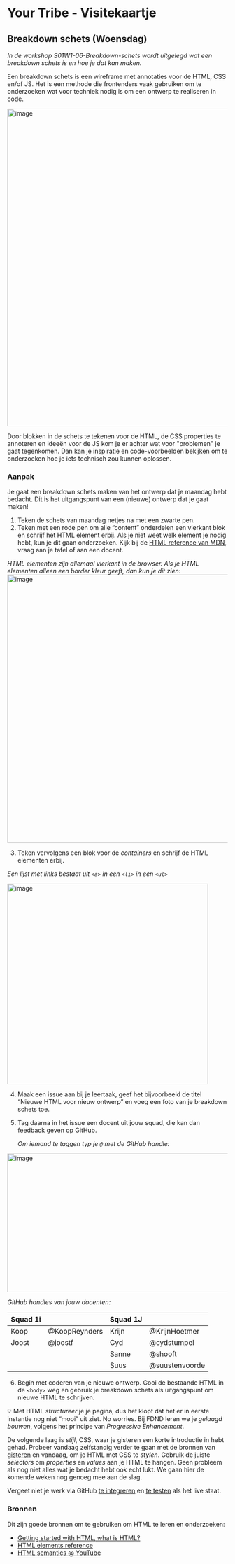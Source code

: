 # Your Tribe - Visitekaartje

## Breakdown schets (Woensdag)

_In de workshop S01W1-06-Breakdown-schets wordt uitgelegd wat een breakdown schets is en hoe je dat kan maken._


Een breakdown schets is een wireframe met annotaties voor de HTML, CSS en/of JS. 
Het is een methode die frontenders vaak gebruiken om te onderzoeken wat voor techniek nodig is om een ontwerp te realiseren in code. 

<img width="726" alt="image" src="https://github.com/user-attachments/assets/0c22c346-5d03-4f0d-9072-cdd288868bdb">

Door blokken in de schets te tekenen voor de HTML, de CSS properties te annoteren en ideeën voor de JS kom je er achter wat voor "problemen" je gaat tegenkomen. Dan kan je inspiratie en code-voorbeelden bekijken om te onderzoeken hoe je iets technisch zou kunnen oplossen. 

### Aanpak

Je gaat een breakdown schets maken van het ontwerp dat je maandag hebt bedacht. Dit is het uitgangspunt van een (nieuwe) ontwerp dat je gaat maken!

1. Teken de schets van maandag netjes na met een zwarte pen.
2. Teken met een rode pen om alle “content” onderdelen een vierkant blok en schrijf het HTML element erbij. Als je niet weet welk element je nodig hebt, kun je dit gaan onderzoeken. Kijk bij de [HTML reference van MDN](https://developer.mozilla.org/en-US/docs/Web/HTML/Element), vraag aan je tafel of aan een docent. 

_HTML elementen zijn allemaal vierkant in de browser. Als je HTML elementen alleen een border kleur geeft, dan kun je dit zien:_
<img width="613" alt="image" src="https://github.com/user-attachments/assets/244151fd-c337-4c02-8c2f-3863a83a5259">

3. Teken vervolgens een blok voor de _containers_ en schrijf de HTML elementen erbij.

_Een lijst met links bestaat uit `<a>` in een `<li>` in een `<ul>`_

<img width="459" alt="image" src="https://github.com/user-attachments/assets/848281f7-e0cb-4c1c-9a41-f29193bc8935">

4. Maak een issue aan bij je leertaak, geef het bijvoorbeeld de titel “Nieuwe HTML voor nieuw ontwerp” en voeg een foto van je breakdown schets toe.
5. Tag daarna in het issue een docent uit jouw squad, die kan dan feedback geven op GitHub.

   _Om iemand te taggen typ je `@` met de GitHub handle:_
<img width="838" height="317" alt="image" src="https://github.com/user-attachments/assets/c42d276b-8361-4c0c-87a1-237682d8bbe4" />

_GitHub handles van jouw docenten:_

| Squad 1i |       | Squad 1J      |       |
| -------- | -------- | -------- | -------- |
| Koop | @KoopReynders | Krijn | @KrijnHoetmer | 
| Joost | @joostf | Cyd | @cydstumpel |
|   |  | Sanne  | @shooft |
|   |  | Suus | @suustenvoorde |


6. Begin met coderen van je nieuwe ontwerp. Gooi de bestaande HTML in de `<body>` weg en gebruik je breakdown schets als uitgangspunt om nieuwe HTML te schrijven.

💡 Met HTML _structureer_ je je pagina, dus het klopt dat het er in eerste instantie nog niet “mooi” uit ziet. No worries. Bij FDND leren we je _gelaagd bouwen_, volgens het principe van _Progressive Enhancement_.

De volgende laag is _stijl_, CSS, waar je gisteren een korte introductie in hebt gehad. Probeer vandaag zelfstandig verder te gaan met de bronnen van [gisteren](https://github.com/fdnd-task/your-tribe-profile-card/blob/main/docs/css-basics-properties-en-selectors.md) en vandaag, om je HTML met CSS te _stylen_. Gebruik de juiste _selectors_ om _properties_ en _values_ aan je HTML te hangen. Geen probleem als nog niet alles wat je bedacht hebt ook echt lukt. We gaan hier de komende weken nog genoeg mee aan de slag.

Vergeet niet je werk via GitHub [te integreren](https://github.com/fdnd-task/your-tribe-profile-card/blob/main/docs/visitekaartje-ontwerpen-maken-en-online-publiceren.md#integreren-15-min) en [te testen](https://github.com/fdnd-task/your-tribe-profile-card/blob/main/docs/visitekaartje-ontwerpen-maken-en-online-publiceren.md#testen-30-min) als het live staat.

### Bronnen

Dit zijn goede bronnen om te gebruiken om HTML te leren en onderzoeken: 

- [Getting started with HTML, what is HTML?](https://developer.mozilla.org/en-US/docs/Learn/Getting_started_with_the_web/HTML_basics)
- [HTML elements reference](https://developer.mozilla.org/en-US/docs/Web/HTML/Element)
- [HTML semantics @ YouTube](https://www.youtube.com/watch?v=bOUhq46fd5g)






